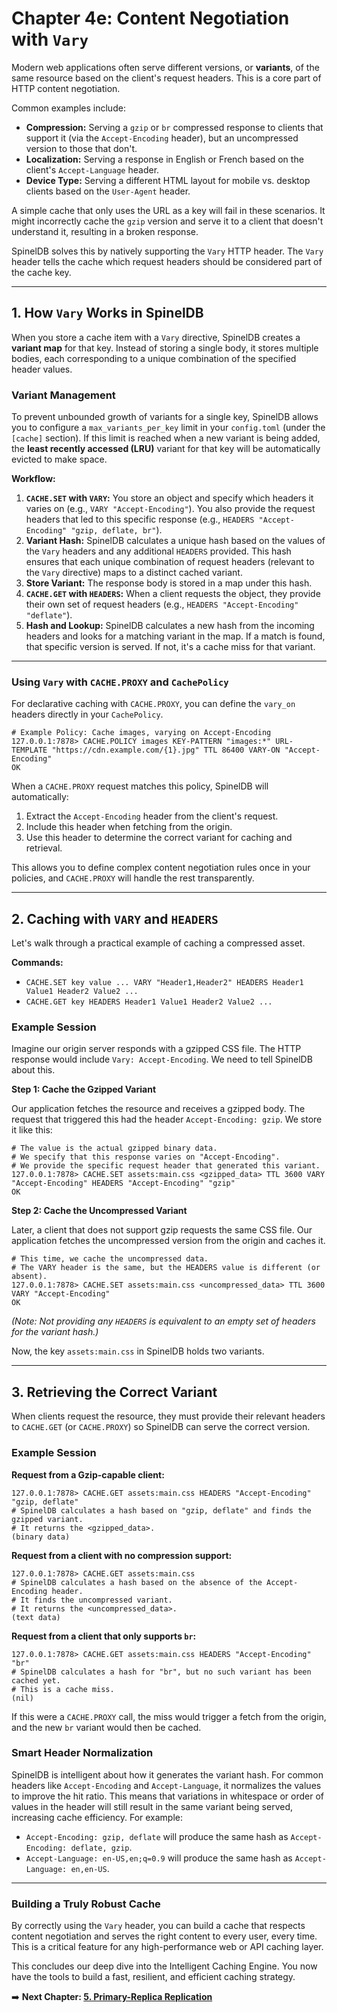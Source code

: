 # Chapter 4e: Content Negotiation with `Vary`

Modern web applications often serve different versions, or **variants**, of the same resource based on the client's request headers. This is a core part of HTTP content negotiation.

Common examples include:
*   **Compression:** Serving a `gzip` or `br` compressed response to clients that support it (via the `Accept-Encoding` header), but an uncompressed version to those that don't.
*   **Localization:** Serving a response in English or French based on the client's `Accept-Language` header.
*   **Device Type:** Serving a different HTML layout for mobile vs. desktop clients based on the `User-Agent` header.

A simple cache that only uses the URL as a key will fail in these scenarios. It might incorrectly cache the `gzip` version and serve it to a client that doesn't understand it, resulting in a broken response.

SpinelDB solves this by natively supporting the `Vary` HTTP header. The `Vary` header tells the cache which request headers should be considered part of the cache key.

---

## 1. How `Vary` Works in SpinelDB

When you store a cache item with a `Vary` directive, SpinelDB creates a **variant map** for that key. Instead of storing a single body, it stores multiple bodies, each corresponding to a unique combination of the specified header values.

### Variant Management

To prevent unbounded growth of variants for a single key, SpinelDB allows you to configure a `max_variants_per_key` limit in your `config.toml` (under the `[cache]` section). If this limit is reached when a new variant is being added, the **least recently accessed (LRU)** variant for that key will be automatically evicted to make space.

**Workflow:**
1.  **`CACHE.SET` with `VARY`:** You store an object and specify which headers it varies on (e.g., `VARY "Accept-Encoding"`). You also provide the request headers that led to this specific response (e.g., `HEADERS "Accept-Encoding" "gzip, deflate, br"`).
2.  **Variant Hash:** SpinelDB calculates a unique hash based on the values of the `Vary` headers and any additional `HEADERS` provided. This hash ensures that each unique combination of request headers (relevant to the `Vary` directive) maps to a distinct cached variant.
3.  **Store Variant:** The response body is stored in a map under this hash.
4.  **`CACHE.GET` with `HEADERS`:** When a client requests the object, they provide their own set of request headers (e.g., `HEADERS "Accept-Encoding" "deflate"`).
5.  **Hash and Lookup:** SpinelDB calculates a new hash from the incoming headers and looks for a matching variant in the map. If a match is found, that specific version is served. If not, it's a cache miss for that variant.

---

### Using `Vary` with `CACHE.PROXY` and `CachePolicy`

For declarative caching with `CACHE.PROXY`, you can define the `vary_on` headers directly in your `CachePolicy`.

```shell
# Example Policy: Cache images, varying on Accept-Encoding
127.0.0.1:7878> CACHE.POLICY images KEY-PATTERN "images:*" URL-TEMPLATE "https://cdn.example.com/{1}.jpg" TTL 86400 VARY-ON "Accept-Encoding"
OK
```

When a `CACHE.PROXY` request matches this policy, SpinelDB will automatically:
1.  Extract the `Accept-Encoding` header from the client's request.
2.  Include this header when fetching from the origin.
3.  Use this header to determine the correct variant for caching and retrieval.

This allows you to define complex content negotiation rules once in your policies, and `CACHE.PROXY` will handle the rest transparently.

---

## 2. Caching with `VARY` and `HEADERS`

Let's walk through a practical example of caching a compressed asset.

**Commands:**
*   `CACHE.SET key value ... VARY "Header1,Header2" HEADERS Header1 Value1 Header2 Value2 ...`
*   `CACHE.GET key HEADERS Header1 Value1 Header2 Value2 ...`

### Example Session

Imagine our origin server responds with a gzipped CSS file. The HTTP response would include `Vary: Accept-Encoding`. We need to tell SpinelDB about this.

**Step 1: Cache the Gzipped Variant**

Our application fetches the resource and receives a gzipped body. The request that triggered this had the header `Accept-Encoding: gzip`. We store it like this:

```shell
# The value is the actual gzipped binary data.
# We specify that this response varies on "Accept-Encoding".
# We provide the specific request header that generated this variant.
127.0.0.1:7878> CACHE.SET assets:main.css <gzipped_data> TTL 3600 VARY "Accept-Encoding" HEADERS "Accept-Encoding" "gzip"
OK
```

**Step 2: Cache the Uncompressed Variant**

Later, a client that does not support gzip requests the same CSS file. Our application fetches the uncompressed version from the origin and caches it.

```shell
# This time, we cache the uncompressed data.
# The VARY header is the same, but the HEADERS value is different (or absent).
127.0.0.1:7878> CACHE.SET assets:main.css <uncompressed_data> TTL 3600 VARY "Accept-Encoding"
OK
```
*(Note: Not providing any `HEADERS` is equivalent to an empty set of headers for the variant hash.)*

Now, the key `assets:main.css` in SpinelDB holds two variants.

---

## 3. Retrieving the Correct Variant

When clients request the resource, they must provide their relevant headers to `CACHE.GET` (or `CACHE.PROXY`) so SpinelDB can serve the correct version.

### Example Session

**Request from a Gzip-capable client:**

```shell
127.0.0.1:7878> CACHE.GET assets:main.css HEADERS "Accept-Encoding" "gzip, deflate"
# SpinelDB calculates a hash based on "gzip, deflate" and finds the gzipped variant.
# It returns the <gzipped_data>.
(binary data)
```

**Request from a client with no compression support:**

```shell
127.0.0.1:7878> CACHE.GET assets:main.css
# SpinelDB calculates a hash based on the absence of the Accept-Encoding header.
# It finds the uncompressed variant.
# It returns the <uncompressed_data>.
(text data)
```

**Request from a client that only supports `br`:**

```shell
127.0.0.1:7878> CACHE.GET assets:main.css HEADERS "Accept-Encoding" "br"
# SpinelDB calculates a hash for "br", but no such variant has been cached yet.
# This is a cache miss.
(nil)
```
If this were a `CACHE.PROXY` call, the miss would trigger a fetch from the origin, and the new `br` variant would then be cached.

### Smart Header Normalization

SpinelDB is intelligent about how it generates the variant hash. For common headers like `Accept-Encoding` and `Accept-Language`, it normalizes the values to improve the hit ratio. This means that variations in whitespace or order of values in the header will still result in the same variant being served, increasing cache efficiency. For example:
*   `Accept-Encoding: gzip, deflate` will produce the same hash as `Accept-Encoding: deflate, gzip`.
*   `Accept-Language: en-US,en;q=0.9` will produce the same hash as `Accept-Language: en,en-US`.

---

### Building a Truly Robust Cache

By correctly using the `Vary` header, you can build a cache that respects content negotiation and serves the right content to every user, every time. This is a critical feature for any high-performance web or API caching layer.

This concludes our deep dive into the Intelligent Caching Engine. You now have the tools to build a fast, resilient, and efficient caching strategy.

➡️ **Next Chapter: [5. Primary-Replica Replication](./05-replication.md)**
